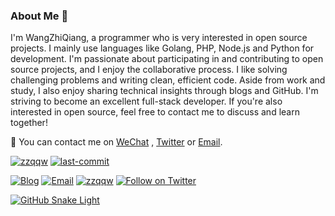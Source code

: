 ### About Me 👋

I'm WangZhiQiang, a programmer who is very interested in open source projects. I mainly use languages like Golang, PHP,
Node.js and Python for development. I'm passionate about participating in and contributing to open source projects, and
I enjoy the collaborative process. I like solving challenging problems and writing clean, efficient code. Aside from
work and study, I also enjoy sharing technical insights through blogs and GitHub. I'm striving to become an excellent
full-stack developer. If you're also interested in open source, feel free to contact me to discuss and learn together!

💬 You can contact me on [WeChat](https://cdn.jsdelivr.net/gh/zzqqw/zzqqw/cdn/wechat.svg)
,  [Twitter](https://twitter.com/chihqiang) or [Email](mailto:zhiqiang2033@gmail.com).

<a href="https://github.com/zzqqw"><img src="https://komarev.com/ghpvc/?username=zzqqw" alt="zzqqw" /></a>
<a href="https://github.com/zzqqw/zzqqw"><img src="https://img.shields.io/github/last-commit/zzqqw/zzqqw" alt="last-commit" /></a>

<a href="https://www.zhiqiang.wang"><img src="https://img.shields.io/badge/Blog-www.zhiqiang.wang-blue" alt="Blog" /></a>
<a href="mailto:zhiqiang2033@gmail.com"><img src="https://img.shields.io/badge/Email-zhiqiang2033@gmail.com-blue" alt="Email" /></a>
<a href="https://cdn.jsdelivr.net/gh/zzqqw/zzqqw/cdn/wechat.svg" title="Click to view WeChat"><img src="https://img.shields.io/badge/%E5%BE%AE%E4%BF%A1-zzqqwwang-07C160?logo=WeChat" alt="zzqqw" /></a>
<a href="https://twitter.com/intent/follow?screen_name=chihqiang"><img src="https://img.shields.io/twitter/follow/lufeidot.svg?style=social&label=Follow%20@zzqqw" alt="Follow on Twitter"></a>

[![GitHub Snake Light](https://cdn.jsdelivr.net/gh/zzqqw/zzqqw/cdn/github-contribution-grid-snake.svg)](https://github.com/zzqqw)
